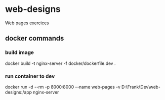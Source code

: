 # web-designs
Web pages exercices 


## docker commands

### build image
docker build -t nginx-server -f  docker/dockerfile.dev .

### run container to dev
docker run -d --rm -p 8000:8000 --name web-pages -v  D:\Frank\Dev\web-designs\:/app nginx-server 